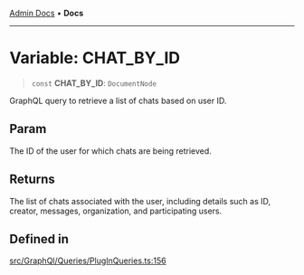 [Admin Docs](/) • **Docs**

***

# Variable: CHAT\_BY\_ID

> `const` **CHAT\_BY\_ID**: `DocumentNode`

GraphQL query to retrieve a list of chats based on user ID.

## Param

The ID of the user for which chats are being retrieved.

## Returns

The list of chats associated with the user, including details such as ID, creator, messages, organization, and participating users.

## Defined in

[src/GraphQl/Queries/PlugInQueries.ts:156](https://github.com/PalisadoesFoundation/talawa-admin/blob/main/src/GraphQl/Queries/PlugInQueries.ts#L156)
